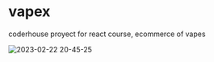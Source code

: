 # vapex
coderhouse proyect for react course, ecommerce of vapes


![2023-02-22 20-45-25](https://user-images.githubusercontent.com/48889390/220790162-5c4d1d63-3c86-4c45-8a61-e635baa000c5.gif)

